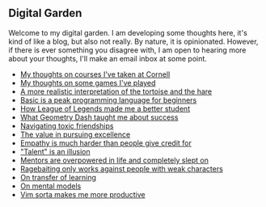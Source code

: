 ## Digital Garden

Welcome to my digital garden. I am developing some thoughts here, it's kind of like a blog, but also not really. By nature, it is opinionated. However, if there is ever something you disagree with, I am open to hearing more about your thoughts, I'll make an email inbox at some point.


- [My thoughts on courses I've taken at Cornell](cornell-courses)
- [My thoughts on some games I've played](my-thoughts-on-games)
- [A more realistic interpretation of the tortoise and the hare](turtle-and-bunny)
- [Basic is a peak programming language for beginners](basic-is-peak)
- [How League of Legends made me a better student](lol-makes-you-better-at-school)
- [What Geometry Dash taught me about success](geometry-dash-and-success)
- [Navigating toxic friendships](toxic-friendships)
- [The value in pursuing excellence](pursuit-of-excellence)
- [Empathy is much harder than people give credit for](empathy-is-hard)
- ["Talent" is an illusion](illusion-of-talent)
- [Mentors are overpowered in life and completely slept on](mentors-are-op)
- [Ragebaiting only works against people with weak characters](ragebait-and-character)
- [On transfer of learning](learning-transfer)
- [On mental models](mental-models)
- [Vim sorta makes me more productive](vim-and-productivity)
<!-- asian american experience -->

